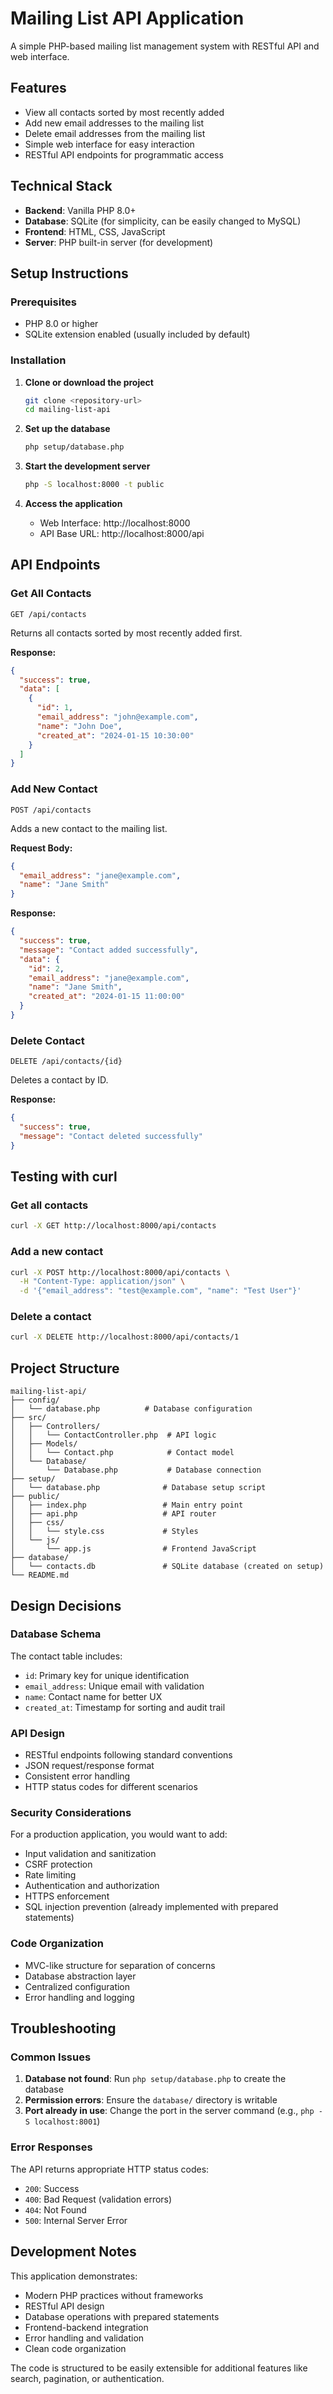 # Mailing List API Application

A simple PHP-based mailing list management system with RESTful API and web interface.

## Features

- View all contacts sorted by most recently added
- Add new email addresses to the mailing list
- Delete email addresses from the mailing list
- Simple web interface for easy interaction
- RESTful API endpoints for programmatic access

## Technical Stack

- **Backend**: Vanilla PHP 8.0+
- **Database**: SQLite (for simplicity, can be easily changed to MySQL)
- **Frontend**: HTML, CSS, JavaScript
- **Server**: PHP built-in server (for development)

## Setup Instructions

### Prerequisites

- PHP 8.0 or higher
- SQLite extension enabled (usually included by default)

### Installation

1. **Clone or download the project**
   ```bash
   git clone <repository-url>
   cd mailing-list-api
   ```

2. **Set up the database**
   ```bash
   php setup/database.php
   ```

3. **Start the development server**
   ```bash
   php -S localhost:8000 -t public
   ```

4. **Access the application**
   - Web Interface: http://localhost:8000
   - API Base URL: http://localhost:8000/api

## API Endpoints

### Get All Contacts
```
GET /api/contacts
```
Returns all contacts sorted by most recently added first.

**Response:**
```json
{
  "success": true,
  "data": [
    {
      "id": 1,
      "email_address": "john@example.com",
      "name": "John Doe",
      "created_at": "2024-01-15 10:30:00"
    }
  ]
}
```

### Add New Contact
```
POST /api/contacts
```
Adds a new contact to the mailing list.

**Request Body:**
```json
{
  "email_address": "jane@example.com",
  "name": "Jane Smith"
}
```

**Response:**
```json
{
  "success": true,
  "message": "Contact added successfully",
  "data": {
    "id": 2,
    "email_address": "jane@example.com",
    "name": "Jane Smith",
    "created_at": "2024-01-15 11:00:00"
  }
}
```

### Delete Contact
```
DELETE /api/contacts/{id}
```
Deletes a contact by ID.

**Response:**
```json
{
  "success": true,
  "message": "Contact deleted successfully"
}
```

## Testing with curl

### Get all contacts
```bash
curl -X GET http://localhost:8000/api/contacts
```

### Add a new contact
```bash
curl -X POST http://localhost:8000/api/contacts \
  -H "Content-Type: application/json" \
  -d '{"email_address": "test@example.com", "name": "Test User"}'
```

### Delete a contact
```bash
curl -X DELETE http://localhost:8000/api/contacts/1
```

## Project Structure

```
mailing-list-api/
├── config/
│   └── database.php          # Database configuration
├── src/
│   ├── Controllers/
│   │   └── ContactController.php  # API logic
│   ├── Models/
│   │   └── Contact.php            # Contact model
│   └── Database/
│       └── Database.php           # Database connection
├── setup/
│   └── database.php              # Database setup script
├── public/
│   ├── index.php                 # Main entry point
│   ├── api.php                   # API router
│   ├── css/
│   │   └── style.css             # Styles
│   └── js/
│       └── app.js                # Frontend JavaScript
├── database/
│   └── contacts.db               # SQLite database (created on setup)
└── README.md
```

## Design Decisions

### Database Schema
The contact table includes:
- `id`: Primary key for unique identification
- `email_address`: Unique email with validation
- `name`: Contact name for better UX
- `created_at`: Timestamp for sorting and audit trail

### API Design
- RESTful endpoints following standard conventions
- JSON request/response format
- Consistent error handling
- HTTP status codes for different scenarios

### Security Considerations
For a production application, you would want to add:
- Input validation and sanitization
- CSRF protection
- Rate limiting
- Authentication and authorization
- HTTPS enforcement
- SQL injection prevention (already implemented with prepared statements)

### Code Organization
- MVC-like structure for separation of concerns
- Database abstraction layer
- Centralized configuration
- Error handling and logging

## Troubleshooting

### Common Issues

1. **Database not found**: Run `php setup/database.php` to create the database
2. **Permission errors**: Ensure the `database/` directory is writable
3. **Port already in use**: Change the port in the server command (e.g., `php -S localhost:8001`)

### Error Responses

The API returns appropriate HTTP status codes:
- `200`: Success
- `400`: Bad Request (validation errors)
- `404`: Not Found
- `500`: Internal Server Error

## Development Notes

This application demonstrates:
- Modern PHP practices without frameworks
- RESTful API design
- Database operations with prepared statements
- Frontend-backend integration
- Error handling and validation
- Clean code organization

The code is structured to be easily extensible for additional features like search, pagination, or authentication. 